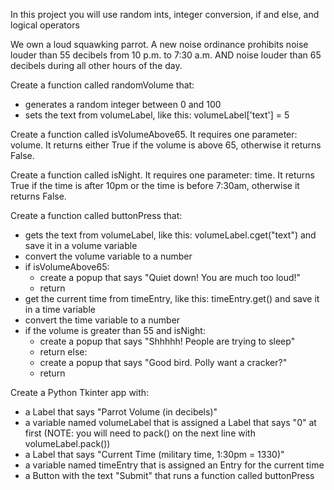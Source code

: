 In this project you will use random ints, integer conversion, if and else, and logical operators

We own a loud squawking parrot. A new noise ordinance prohibits noise louder than 55 decibels from 10 p.m. to 7:30 a.m. AND noise louder than 65 decibels during all other hours of the day. 
 

Create a function called randomVolume that:
- generates a random integer between 0 and 100
- sets the text from volumeLabel, like this: volumeLabel['text'] = 5

Create a function called isVolumeAbove65. It requires one parameter: volume. It returns either True if the volume is above 65, otherwise it returns False.

Create a function called isNight. It requires one parameter: time. It returns True if the time is after 10pm or the time is before 7:30am, otherwise it returns False.

Create a function called buttonPress that:
- gets the text from volumeLabel, like this: volumeLabel.cget("text") and save it in a volume variable
- convert the volume variable to a number
- if isVolumeAbove65:
  - create a popup that says "Quiet down! You are much too loud!"
  - return
- get the current time from timeEntry, like this: timeEntry.get() and save it in a time variable
- convert the time variable to a number
- if the volume is greater than 55 and isNight:
  - create a popup that says "Shhhhh! People are trying to sleep"
  - return
  else:
  - create a popup that says "Good bird. Polly want a cracker?"
  - return

Create a Python Tkinter app with:
- a Label that says "Parrot Volume (in decibels)"
- a variable named volumeLabel that is assigned a Label that says "0" at first (NOTE: you will need to pack() on the next line with volumeLabel.pack())
- a Label that says "Current Time (military time, 1:30pm = 1330)"
- a variable named timeEntry that is assigned an Entry for the current time
- a Button with the text "Submit" that runs a function called buttonPress
